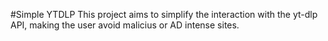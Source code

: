 #Simple YTDLP
This project aims to simplify the interaction with the yt-dlp API, making the user avoid malicius or AD intense sites.
